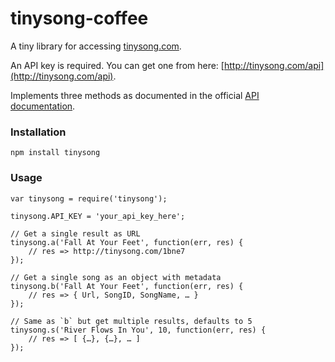 tinysong-coffee
===============

A tiny library for accessing [tinysong.com](http://www.tinysong.com).

An API key is required. You can get one from here: [http://tinysong.com/api](http://tinysong.com/api).

Implements three methods as documented in the official [API documentation](http://tinysong.com/api).

### Installation

    npm install tinysong

### Usage

    var tinysong = require('tinysong');

    tinysong.API_KEY = 'your_api_key_here';

    // Get a single result as URL
    tinysong.a('Fall At Your Feet', function(err, res) {
        // res => http://tinysong.com/1bne7
    });

    // Get a single song as an object with metadata
    tinysong.b('Fall At Your Feet', function(err, res) {
        // res => { Url, SongID, SongName, … }
    });

    // Same as `b` but get multiple results, defaults to 5
    tinysong.s('River Flows In You', 10, function(err, res) {
        // res => [ {…}, {…}, … ]
    });
